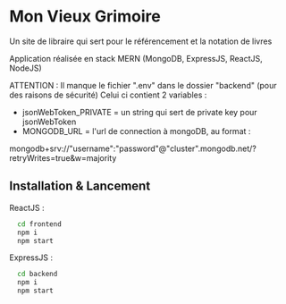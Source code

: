 # Mon Vieux Grimoire

Un site de libraire qui sert pour le référencement et la notation de livres

Application réalisée en stack MERN (MongoDB, ExpressJS, ReactJS, NodeJS)

ATTENTION :
Il manque le fichier ".env" dans le dossier "backend" (pour des raisons de sécurité)
Celui ci contient 2 variables :

- jsonWebToken_PRIVATE = un string qui sert de private key pour jsonWebToken
- MONGODB_URL = l'url de connection à mongoDB, au format :

mongodb+srv://"username":"password"@"cluster".mongodb.net/?retryWrites=true&w=majority

## Installation & Lancement

ReactJS :

```bash
  cd frontend
  npm i
  npm start
```

ExpressJS :

```bash
  cd backend
  npm i
  npm start
```

